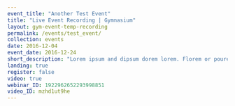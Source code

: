 ```yaml
---
event_title: "Another Test Event"
title: "Live Event Recording | Gymnasium"
layout: gym-event-temp-recording
permalink: /events/test_event/
collection: events
date: 2016-12-04
event_date: 2016-12-24
short_description: "Lorem ipsum and dipsum dorem lorem. Florem or pourem he said."
landing: true
register: false
video: true
webinar_ID: 1922962652293998851
video_ID: mzhd1ut9he
---
```

